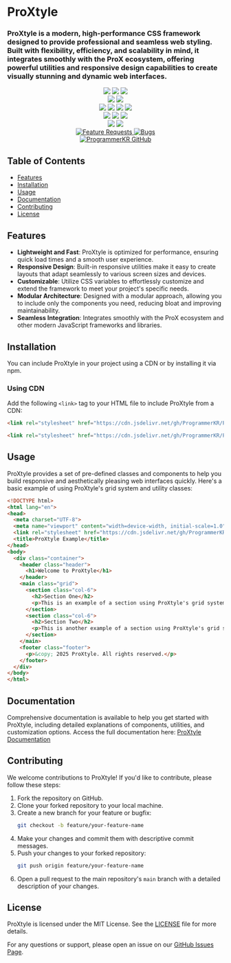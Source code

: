 # ProXtyle

### ProXtyle is a modern, high-performance CSS framework designed to provide professional and seamless web styling. Built with flexibility, efficiency, and scalability in mind, it integrates smoothly with the ProX ecosystem, offering powerful utilities and responsive design capabilities to create visually stunning and dynamic web interfaces.

<p align="center">
  <!-- Project Information -->
  <img src="https://img.shields.io/badge/ProXtyle-CSS%20Framework-blue">
  <img src="https://img.shields.io/badge/Version-1.0-brightgreen">
  <img src="https://img.shields.io/github/license/ProgrammerKR/ProXtyle">
  <br>
  
  <!-- Repository Stats -->
  <img src="https://img.shields.io/github/languages/code-size/ProgrammerKR/ProXtyle">
  <img src="https://img.shields.io/github/repo-size/ProgrammerKR/ProXtyle">
  <br>
  
  <img src="https://img.shields.io/github/stars/ProgrammerKR/ProXtyle?style=social">
  <img src="https://img.shields.io/github/forks/ProgrammerKR/ProXtyle?style=social">
  <img src="https://img.shields.io/github/issues/ProgrammerKR/ProXtyle">
  <img src="https://img.shields.io/github/issues-pr/ProgrammerKR/ProXtyle">
  <br>
  
  <!-- Community & Contributions -->
  <img src="https://img.shields.io/github/contributors/ProgrammerKR/ProXtyle">
  <img src="https://img.shields.io/github/last-commit/ProgrammerKR/ProXtyle">
  <img src="https://img.shields.io/badge/Open%20Source-Yes-brightgreen">
  <br>
  
  <!-- Support & Social -->
  <img src="https://img.shields.io/github/sponsors/ProgrammerKR">
  <img src="https://img.shields.io/github/followers/ProgrammerKR?style=social">
  <br>
  
  <!-- Issues & Requests -->
  <a href="https://github.com/ProgrammerKR/ProXtyle/issues?q=is%3Aopen+is%3Aissue+label%3Afeature-request+sort%3Areactions-%2B1-desc">
    <img src="https://img.shields.io/github/issues/ProgrammerKR/ProXtyle/feature-request.svg" alt="Feature Requests">
  </a>
  <a href="https://github.com/ProgrammerKR/ProXtyle/issues?utf8=✓&q=is%3Aissue+is%3Aopen+label%3Abug">
    <img src="https://img.shields.io/github/issues/ProgrammerKR/ProXtyle/bug.svg" alt="Bugs">
  </a>
  <br>
  
  <!-- GitHub Profile -->
  <a href="https://github.com/ProgrammerKR">
    <img src="https://img.shields.io/badge/GitHub-ProgrammerKR-%23ADD8E6?style=flat-square&logo=github" alt="ProgrammerKR GitHub">
  </a>
</p>

## Table of Contents

- [Features](#features)
- [Installation](#installation)
- [Usage](#usage)
- [Documentation](#documentation)
- [Contributing](#contributing)
- [License](#license)

## Features

- **Lightweight and Fast**: ProXtyle is optimized for performance, ensuring quick load times and a smooth user experience.
- **Responsive Design**: Built-in responsive utilities make it easy to create layouts that adapt seamlessly to various screen sizes and devices.
- **Customizable**: Utilize CSS variables to effortlessly customize and extend the framework to meet your project's specific needs.
- **Modular Architecture**: Designed with a modular approach, allowing you to include only the components you need, reducing bloat and improving maintainability.
- **Seamless Integration**: Integrates smoothly with the ProX ecosystem and other modern JavaScript frameworks and libraries.

## Installation

You can include ProXtyle in your project using a CDN or by installing it via npm.

### Using CDN

Add the following `<link>` tag to your HTML file to include ProXtyle from a CDN:

```html
<link rel="stylesheet" href="https://cdn.jsdelivr.net/gh/ProgrammerKR/ProXtyle@latest/dist/proxtyle.css">
```

```html
<link rel="stylesheet" href="https://cdn.jsdelivr.net/gh/ProgrammerKR/ProXtyle@latest/dist/proxtyle.min.css">
```

## Usage

ProXtyle provides a set of pre-defined classes and components to help you build responsive and aesthetically pleasing web interfaces quickly. Here's a basic example of using ProXtyle's grid system and utility classes:

```html
<!DOCTYPE html>
<html lang="en">
<head>
  <meta charset="UTF-8">
  <meta name="viewport" content="width=device-width, initial-scale=1.0">
  <link rel="stylesheet" href="https://cdn.jsdelivr.net/gh/ProgrammerKR/ProXtyle@latest/dist/proxtyle.min.css">
  <title>ProXtyle Example</title>
</head>
<body>
  <div class="container">
    <header class="header">
      <h1>Welcome to ProXtyle</h1>
    </header>
    <main class="grid">
      <section class="col-6">
        <h2>Section One</h2>
        <p>This is an example of a section using ProXtyle's grid system.</p>
      </section>
      <section class="col-6">
        <h2>Section Two</h2>
        <p>This is another example of a section using ProXtyle's grid system.</p>
      </section>
    </main>
    <footer class="footer">
      <p>&copy; 2025 ProXtyle. All rights reserved.</p>
    </footer>
  </div>
</body>
</html>
```

## Documentation

Comprehensive documentation is available to help you get started with ProXtyle, including detailed explanations of components, utilities, and customization options. Access the full documentation here: [ProXtyle Documentation](https://github.com/ProgrammerKR/ProXtyle/docs)

## Contributing

We welcome contributions to ProXtyle! If you'd like to contribute, please follow these steps:

1. Fork the repository on GitHub.
2. Clone your forked repository to your local machine.
3. Create a new branch for your feature or bugfix:
   ```bash
   git checkout -b feature/your-feature-name
   ```
4. Make your changes and commit them with descriptive commit messages.
5. Push your changes to your forked repository:
   ```bash
   git push origin feature/your-feature-name
   ```
6. Open a pull request to the main repository's `main` branch with a detailed description of your changes.

## License

ProXtyle is licensed under the MIT License. See the [LICENSE](https://github.com/ProgrammerKR/ProXtyle/LICENSE) file for more details.

For any questions or support, please open an issue on our [GitHub Issues Page](https://github.com/ProgrammerKR/ProXtyle/issues).
